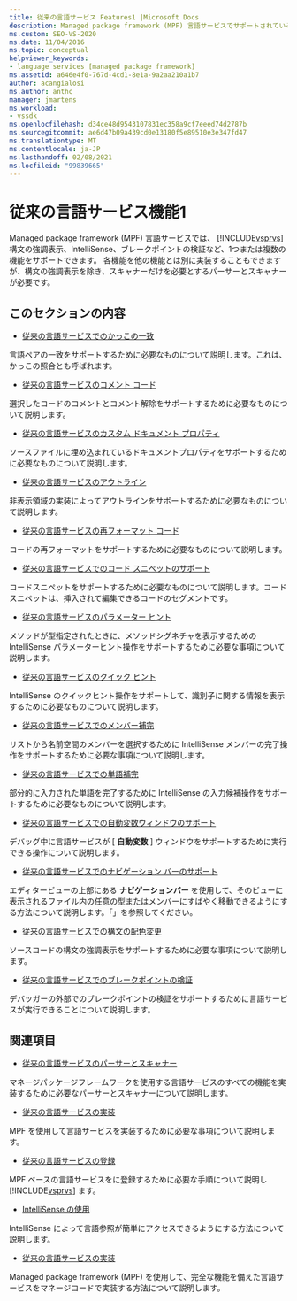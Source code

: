 ```yaml
---
title: 従来の言語サービス Features1 |Microsoft Docs
description: Managed package framework (MPF) 言語サービスでサポートされている Visual Studio の機能について説明します。
ms.custom: SEO-VS-2020
ms.date: 11/04/2016
ms.topic: conceptual
helpviewer_keywords:
- language services [managed package framework]
ms.assetid: a646e4f0-767d-4cd1-8e1a-9a2aa210a1b7
author: acangialosi
ms.author: anthc
manager: jmartens
ms.workload:
- vssdk
ms.openlocfilehash: d34ce48d9543107831ec358a9cf7eeed74d2787b
ms.sourcegitcommit: ae6d47b09a439cd0e13180f5e89510e3e347fd47
ms.translationtype: MT
ms.contentlocale: ja-JP
ms.lasthandoff: 02/08/2021
ms.locfileid: "99839665"
---
```

# <a name="legacy-language-service-features-1"></a>従来の言語サービス機能1
Managed package framework (MPF) 言語サービスでは、 [!INCLUDE[vsprvs](../../code-quality/includes/vsprvs_md.md)] 構文の強調表示、IntelliSense、ブレークポイントの検証など、1つまたは複数の機能をサポートできます。 各機能を他の機能とは別に実装することもできますが、構文の強調表示を除き、スキャナーだけを必要とするパーサーとスキャナーが必要です。

## <a name="in-this-section"></a>このセクションの内容
- [従来の言語サービスでのかっこの一致](../../extensibility/internals/brace-matching-in-a-legacy-language-service.md)

 言語ペアの一致をサポートするために必要なものについて説明します。これは、かっこの照合とも呼ばれます。

- [従来の言語サービスのコメント コード](../../extensibility/internals/commenting-code-in-a-legacy-language-service.md)

 選択したコードのコメントとコメント解除をサポートするために必要なものについて説明します。

- [従来の言語サービスのカスタム ドキュメント プロパティ](../../extensibility/internals/custom-document-properties-in-a-legacy-language-service.md)

 ソースファイルに埋め込まれているドキュメントプロパティをサポートするために必要なものについて説明します。

- [従来の言語サービスのアウトライン](../../extensibility/internals/outlining-in-a-legacy-language-service.md)

 非表示領域の実装によってアウトラインをサポートするために必要なものについて説明します。

- [従来の言語サービスの再フォーマット コード](../../extensibility/internals/reformatting-code-in-a-legacy-language-service.md)

 コードの再フォーマットをサポートするために必要なものについて説明します。

- [従来の言語サービスでのコード スニペットのサポート](../../extensibility/internals/support-for-code-snippets-in-a-legacy-language-service.md)

 コードスニペットをサポートするために必要なものについて説明します。コードスニペットは、挿入されて編集できるコードのセグメントです。

- [従来の言語サービスのパラメーター ヒント](../../extensibility/internals/parameter-info-in-a-legacy-language-service2.md)

 メソッドが型指定されたときに、メソッドシグネチャを表示するための IntelliSense パラメーターヒント操作をサポートするために必要な事項について説明します。

- [従来の言語サービスのクイック ヒント](../../extensibility/internals/quick-info-in-a-legacy-language-service.md)

 IntelliSense のクイックヒント操作をサポートして、識別子に関する情報を表示するために必要なものについて説明します。

- [従来の言語サービスでのメンバー補完](../../extensibility/internals/member-completion-in-a-legacy-language-service.md)

 リストから名前空間のメンバーを選択するために IntelliSense メンバーの完了操作をサポートするために必要な事項について説明します。

- [従来の言語サービスでの単語補完](../../extensibility/internals/word-completion-in-a-legacy-language-service.md)

 部分的に入力された単語を完了するために IntelliSense の入力候補操作をサポートするために必要なものについて説明します。

- [従来の言語サービスでの自動変数ウィンドウのサポート](../../extensibility/internals/support-for-the-autos-window-in-a-legacy-language-service.md)

 デバッグ中に言語サービスが [ **自動変数** ] ウィンドウをサポートするために実行できる操作について説明します。

- [従来の言語サービスでのナビゲーション バーのサポート](../../extensibility/internals/support-for-the-navigation-bar-in-a-legacy-language-service.md)

 エディタービューの上部にある **ナビゲーションバー** を使用して、そのビューに表示されるファイル内の任意の型またはメンバーにすばやく移動できるようにする方法について説明します。「」を参照してください。

- [従来の言語サービスでの構文の配色変更](../../extensibility/internals/syntax-colorizing-in-a-legacy-language-service.md)

 ソースコードの構文の強調表示をサポートするために必要な事項について説明します。

- [従来の言語サービスでのブレークポイントの検証](../../extensibility/internals/validating-breakpoints-in-a-legacy-language-service.md)

 デバッガーの外部でのブレークポイントの検証をサポートするために言語サービスが実行できることについて説明します。

## <a name="related-sections"></a>関連項目
- [従来の言語サービスのパーサーとスキャナー](../../extensibility/internals/legacy-language-service-parser-and-scanner.md)

 マネージパッケージフレームワークを使用する言語サービスのすべての機能を実装するために必要なパーサーとスキャナーについて説明します。

- [従来の言語サービスの実装](../../extensibility/internals/implementing-a-legacy-language-service2.md)

 MPF を使用して言語サービスを実装するために必要な事項について説明します。

- [従来の言語サービスの登録](../../extensibility/internals/registering-a-legacy-language-service1.md)

 MPF ベースの言語サービスをに登録するために必要な手順について説明し [!INCLUDE[vsprvs](../../code-quality/includes/vsprvs_md.md)] ます。

- [IntelliSense の使用](../../ide/using-intellisense.md)

 IntelliSense によって言語参照が簡単にアクセスできるようにする方法について説明します。

- [従来の言語サービスの実装](../../extensibility/internals/implementing-a-legacy-language-service1.md)

 Managed package framework (MPF) を使用して、完全な機能を備えた言語サービスをマネージコードで実装する方法について説明します。
